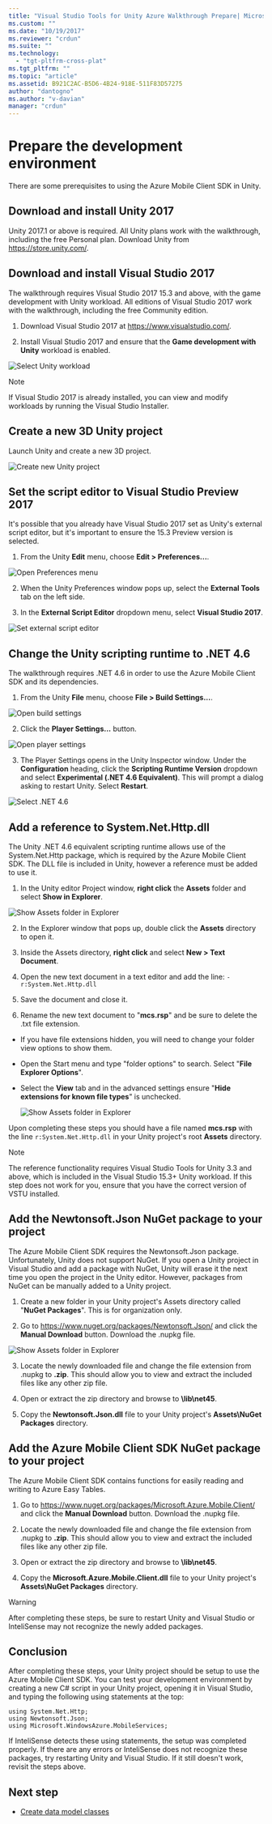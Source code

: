 ```yaml
---
title: "Visual Studio Tools for Unity Azure Walkthrough Prepare| Microsoft Docs"
ms.custom: ""
ms.date: "10/19/2017"
ms.reviewer: "crdun"
ms.suite: ""
ms.technology:
  - "tgt-pltfrm-cross-plat"
ms.tgt_pltfrm: ""
ms.topic: "article"
ms.assetid: B921C2AC-B5D6-4B24-918E-511F83D57275
author: "dantogno"
ms.author: "v-davian"
manager: "crdun"
---
```


# Prepare the development environment

There are some prerequisites to using the Azure Mobile Client SDK in Unity.

## Download and install Unity 2017

Unity 2017.1 or above is required. All Unity plans work with the walkthrough, including the free Personal plan. Download Unity from https://store.unity.com/.

## Download and install Visual Studio 2017

The walkthrough requires Visual Studio 2017 15.3 and above, with the game development with Unity workload. All editions of Visual Studio 2017 work with the walkthrough, including the free Community edition.

1. Download Visual Studio 2017 at https://www.visualstudio.com/.

2. Install Visual Studio 2017 and ensure that the **Game development with Unity** workload is enabled.

 ![Select Unity workload](media/vstu_azure-prepare-dev-environment-image0.png)

 > [!NOTE]
 > If Visual Studio 2017 is already installed, you can view and modify workloads by running the Visual Studio Installer.

## Create a new 3D Unity project

Launch Unity and create a new 3D project.

![Create new Unity project](media/vstu_azure-prepare-dev-environment-image1.png)

## Set the script editor to Visual Studio Preview 2017

It's possible that you already have Visual Studio 2017 set as Unity's external script editor, but it's important to ensure the 15.3 Preview version is selected.

1. From the Unity **Edit** menu, choose **Edit > Preferences...**.

  ![Open Preferences menu](media/vstu_azure-prepare-dev-environment-image1.2.png)

2. When the Unity Preferences window pops up, select the **External Tools** tab on the left side.

3. In the **External Script Editor** dropdown menu, select **Visual Studio 2017**.

  ![Set external script editor](media/vstu_azure-prepare-dev-environment-image3.png)

## Change the Unity scripting runtime to .NET 4.6
The walkthrough requires .NET 4.6 in order to use the Azure Mobile Client SDK and its dependencies.

1. From the Unity **File** menu, choose **File > Build Settings...**.

  ![Open build settings](media/vstu_azure-prepare-dev-environment-image4.png)

2. Click the **Player Settings...** button.

  ![Open player settings](media/vstu_azure-prepare-dev-environment-image5.png)

3. The Player Settings opens in the Unity Inspector window. Under the **Configuration** heading, click the **Scripting Runtime Version** dropdown and select **Experimental (.NET 4.6 Equivalent)**. This will prompt a dialog asking to restart Unity. Select **Restart**.

  ![Select .NET 4.6](media/vstu_azure-prepare-dev-environment-image6.png)

## Add a reference to System.Net.Http.dll

The Unity .NET 4.6 equivalent scripting runtime allows use of the System.Net.Http package, which is required by the Azure Mobile Client SDK. The DLL file is included in Unity, however a reference must be added to use it.

1. In the Unity editor Project window, **right click** the **Assets** folder and select **Show in Explorer**.

  ![Show Assets folder in Explorer](media/vstu_azure-prepare-dev-environment-image7.png)

2. In the Explorer window that pops up, double click the **Assets** directory to open it.

3. Inside the Assets directory, **right click** and select **New > Text Document**.

4. Open the new text document in a text editor and add the line: `-r:System.Net.Http.dll`

5. Save the document and close it.

4. Rename the new text document to "**mcs.rsp**" and be sure to delete the .txt file extension.

  * If you have file extensions hidden, you will need to change your folder view options to show them.
  * Open the Start menu and type "folder options" to search. Select "**File Explorer Options**".
  * Select the **View** tab and in the advanced settings ensure "**Hide extensions for known file types**" is unchecked.

    ![Show Assets folder in Explorer](media/vstu_azure-prepare-dev-environment-image8.png)

Upon completing these steps you should have a file named **mcs.rsp** with the line `r:System.Net.Http.dll` in your Unity project's root **Assets** directory.

>[!NOTE]
> The reference functionality requires Visual Studio Tools for Unity 3.3 and above, which is included in the Visual Studio 15.3+ Unity workload. If this step does not work for you, ensure that you have the correct version of VSTU installed.

## Add the Newtonsoft.Json NuGet package to your project

The Azure Mobile Client SDK requires the Newtonsoft.Json package. Unfortunately, Unity does not support NuGet. If you open a Unity project in Visual Studio and add a package with NuGet, Unity will erase it the next time you open the project in the Unity editor. However, packages from NuGet can be manually added to a Unity project.

1. Create a new folder in your Unity project's Assets directory called "**NuGet Packages**". This is for organization only.

2. Go to https://www.nuget.org/packages/Newtonsoft.Json/ and click the **Manual Download** button. Download the .nupkg file.

  ![Show Assets folder in Explorer](media/vstu_azure-prepare-dev-environment-image9.png)

3. Locate the newly downloaded file and change the file extension from .nupkg to **.zip**. This should allow you to view and extract the included files like any other zip file.

4. Open or extract the zip directory and browse to **\lib\net45**.

5. Copy the **Newtonsoft.Json.dll** file to your Unity project's **Assets\NuGet Packages** directory.

## Add the Azure Mobile Client SDK NuGet package to your project

The Azure Mobile Client SDK contains functions for easily reading and writing to Azure Easy Tables.

1. Go to https://www.nuget.org/packages/Microsoft.Azure.Mobile.Client/ and click the **Manual Download** button. Download the .nupkg file.

2. Locate the newly downloaded file and change the file extension from .nupkg to **.zip**. This should allow you to view and extract the included files like any other zip file.

3. Open or extract the zip directory and browse to **\lib\net45**.

4. Copy the **Microsoft.Azure.Mobile.Client.dll** file to your Unity project's **Assets\NuGet Packages** directory.

>[!WARNING]
> After completing these steps, be sure to restart Unity and Visual Studio or InteliSense may not recognize the newly added packages.

## Conclusion

After completing these steps, your Unity project should be setup to use the Azure Mobile Client SDK. You can test your development environment by creating a new C# script in your Unity project, opening it in Visual Studio, and typing the following using statements at the top:
```
using System.Net.Http;
using Newtonsoft.Json;
using Microsoft.WindowsAzure.MobileServices;
```

If InteliSense detects these using statements, the setup was completed properly. If there are any errors or InteliSense does not recognize these packages, try restarting Unity and Visual Studio. If it still doesn't work, revisit the steps above.

## Next step

* [Create data model classes](visual-studio-tools-for-unity-azure-data.md)
